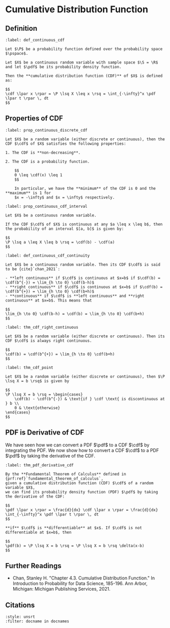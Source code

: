 # Cumulative Distribution Function

## Definition

```{prf:definition} Cumulative Distribution Function
:label: def_continuous_cdf

Let $\P$ be a probability function defined over the probability space $\pspace$.

Let $X$ be a continuous random variable with sample space $\S = \R$ and let $\pdf$ be its probability density function.

Then the **cumulative distribution function (CDF)** of $X$ is defined as:

$$
\cdf \lpar x \rpar = \P \lsq X \leq x \rsq = \int_{-\infty}^x \pdf \lpar t \rpar \, dt
$$
```


## Properties of CDF

````{prf:proposition} Properties of CDF
:label: prop_continuous_discrete_cdf

Let $X$ be a random variable (either discrete or continuous), then the CDF $\cdf$ of $X$ satisfies the following properties:

1. The CDF is **non-decreasing**.

2. The CDF is a probability function. 

    $$
    0 \leq \cdf(x) \leq 1
    $$

    In particular, we have the **minimum** of the CDF is 0 and the **maximum** is 1 for 
    $x = -\infty$ and $x = \infty$ respectively.
````

````{prf:proposition} Probability of an Interval
:label: prop_continuous_cdf_interval

Let $X$ be a continuous random variable.

If the CDF $\cdf$ of $X$ is continuous at any $a \leq x \leq b$, then 
the probability of an interval $[a, b]$ is given by:

$$
\P \lsq a \leq X \leq b \rsq = \cdf(b) - \cdf(a)
$$
````

````{prf:definition} Left and Right Continuity
:label: def_continuous_cdf_continuity

Let $X$ be a continuous random variable. Then its CDF $\cdf$ is said to be {cite}`chan_2021`:

- **left continuous** if $\cdf$ is continuous at $x=b$ if $\cdf(b) = \cdf(b^{-}) = \lim_{h \to 0} \cdf(b-h)$
- **right continuous** if $\cdf$ is continuous at $x=b$ if $\cdf(b) = \cdf(b^{+}) = \lim_{h \to 0} \cdf(b+h)$
- **continuous** if $\cdf$ is **left continuous** and **right continuous** at $x=b$. This means that

$$
\lim_{h \to 0} \cdf(b-h) = \cdf(b) = \lim_{h \to 0} \cdf(b+h)
$$
````

````{prf:theorem} CDF is Right Continuous
:label: thm_cdf_right_continuous

Let $X$ be a random variable (either discrete or continuous). Then its CDF $\cdf$ is always right continuous.

$$
\cdf(b) = \cdf(b^{+}) = \lim_{h \to 0} \cdf(b+h)
$$
````

````{prf:theorem} Define Probability at a Point
:label: thm_cdf_point

Let $X$ be a random variable (either discrete or continuous), then $\P \lsq X = b \rsq$ is given by

$$
\P \lsq X = b \rsq = \begin{cases}
    \cdf(b) - \cdf(b^{-}) & \text{if } \cdf \text{ is discontinuous at } b \\
    0 & \text{otherwise}
\end{cases}
$$
````

## PDF is Derivative of CDF

We have seen how we can convert a PDF $\pdf$ to a CDF $\cdf$ by integrating the PDF.
We now show how to convert a CDF $\cdf$ to a PDF $\pdf$ by taking the derivative of the CDF.

````{prf:theorem} PDF is Derivative of CDF
:label: thm_pdf_derivative_cdf

By the **Fundamental Theorem of Calculus** defined in {prf:ref}`fundamental_theorem_of_calculus`,
given a cumulative distribution function (CDF) $\cdf$ of a random variable $X$,
we can find its probability density function (PDF) $\pdf$ by taking the derivative of the CDF:

$$
\pdf \lpar x \rpar = \frac{d}{dx} \cdf \lpar x \rpar = \frac{d}{dx} \int_{-\infty}^x \pdf \lpar t \rpar \, dt
$$

**if** $\cdf$ is **differentiable** at $x$. If $\cdf$ is not differentiable at $x=b$, then 

$$
\pdf(b) = \P \lsq X = b \rsq = \P \lsq X = b \rsq \delta(x-b)
$$
````

## Further Readings

- Chan, Stanley H. "Chapter 4.3. Cumulative Distribution Function." In Introduction to Probability for Data Science, 185-196. Ann Arbor, Michigan: Michigan Publishing Services, 2021. 

## Citations

```{bibliography}
:style: unsrt
:filter: docname in docnames
```
